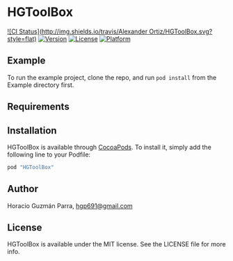 # HGToolBox

[![CI Status](http://img.shields.io/travis/Alexander Ortiz/HGToolBox.svg?style=flat)](https://github.com/hgp691/HGToolBox)
[![Version](https://img.shields.io/cocoapods/v/HGToolBox.svg?style=flat)](http://cocoapods.org/pods/HGToolBox)
[![License](https://img.shields.io/cocoapods/l/HGToolBox.svg?style=flat)](http://cocoapods.org/pods/HGToolBox)
[![Platform](https://img.shields.io/cocoapods/p/HGToolBox.svg?style=flat)](http://cocoapods.org/pods/HGToolBox)

## Example

To run the example project, clone the repo, and run `pod install` from the Example directory first.

## Requirements

## Installation

HGToolBox is available through [CocoaPods](http://cocoapods.org). To install
it, simply add the following line to your Podfile:

```ruby
pod "HGToolBox"
```

## Author

Horacio Guzmán Parra, hgp691@gmail.com

## License

HGToolBox is available under the MIT license. See the LICENSE file for more info.
